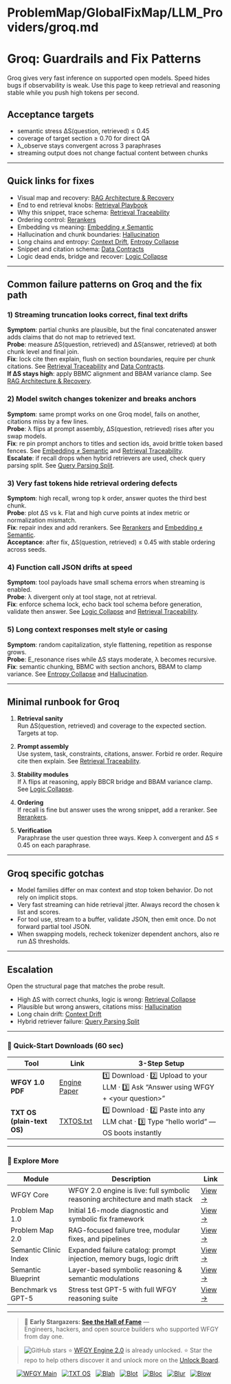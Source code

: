 # ProblemMap/GlobalFixMap/LLM_Providers/groq.md

# Groq: Guardrails and Fix Patterns

Groq gives very fast inference on supported open models. Speed hides bugs if observability is weak. Use this page to keep retrieval and reasoning stable while you push high tokens per second.

## Acceptance targets

- semantic stress ΔS(question, retrieved) ≤ 0.45
- coverage of target section ≥ 0.70 for direct QA
- λ_observe stays convergent across 3 paraphrases
- streaming output does not change factual content between chunks

---

## Quick links for fixes

- Visual map and recovery: [RAG Architecture & Recovery](https://github.com/onestardao/WFGY/blob/main/ProblemMap/rag-architecture-and-recovery.md)  
- End to end retrieval knobs: [Retrieval Playbook](https://github.com/onestardao/WFGY/blob/main/ProblemMap/retrieval-playbook.md)  
- Why this snippet, trace schema: [Retrieval Traceability](https://github.com/onestardao/WFGY/blob/main/ProblemMap/retrieval-traceability.md)  
- Ordering control: [Rerankers](https://github.com/onestardao/WFGY/blob/main/ProblemMap/rerankers.md)  
- Embedding vs meaning: [Embedding ≠ Semantic](https://github.com/onestardao/WFGY/blob/main/ProblemMap/embedding-vs-semantic.md)  
- Hallucination and chunk boundaries: [Hallucination](https://github.com/onestardao/WFGY/blob/main/ProblemMap/hallucination.md)  
- Long chains and entropy: [Context Drift](https://github.com/onestardao/WFGY/blob/main/ProblemMap/context-drift.md), [Entropy Collapse](https://github.com/onestardao/WFGY/blob/main/ProblemMap/entropy-collapse.md)  
- Snippet and citation schema: [Data Contracts](https://github.com/onestardao/WFGY/blob/main/ProblemMap/data-contracts.md)  
- Logic dead ends, bridge and recover: [Logic Collapse](https://github.com/onestardao/WFGY/blob/main/ProblemMap/logic-collapse.md)  

---

## Common failure patterns on Groq and the fix path

### 1) Streaming truncation looks correct, final text drifts
**Symptom**: partial chunks are plausible, but the final concatenated answer adds claims that do not map to retrieved text.  
**Probe**: measure ΔS(question, retrieved) and ΔS(answer, retrieved) at both chunk level and final join.  
**Fix**: lock cite then explain, flush on section boundaries, require per chunk citations. See [Retrieval Traceability](https://github.com/onestardao/WFGY/blob/main/ProblemMap/retrieval-traceability.md) and [Data Contracts](https://github.com/onestardao/WFGY/blob/main/ProblemMap/data-contracts.md).  
**If ΔS stays high**: apply BBMC alignment and BBAM variance clamp. See [RAG Architecture & Recovery](https://github.com/onestardao/WFGY/blob/main/ProblemMap/rag-architecture-and-recovery.md).

### 2) Model switch changes tokenizer and breaks anchors
**Symptom**: same prompt works on one Groq model, fails on another, citations miss by a few lines.  
**Probe**: λ flips at prompt assembly, ΔS(question, retrieved) rises after you swap models.  
**Fix**: re pin prompt anchors to titles and section ids, avoid brittle token based fences. See [Embedding ≠ Semantic](https://github.com/onestardao/WFGY/blob/main/ProblemMap/embedding-vs-semantic.md) and [Retrieval Traceability](https://github.com/onestardao/WFGY/blob/main/ProblemMap/retrieval-traceability.md).  
**Escalate**: if recall drops when hybrid retrievers are used, check query parsing split. See [Query Parsing Split](https://github.com/onestardao/WFGY/blob/main/ProblemMap/patterns/pattern_query_parsing_split.md).

### 3) Very fast tokens hide retrieval ordering defects
**Symptom**: high recall, wrong top k order, answer quotes the third best chunk.  
**Probe**: plot ΔS vs k. Flat and high curve points at index metric or normalization mismatch.  
**Fix**: repair index and add rerankers. See [Rerankers](https://github.com/onestardao/WFGY/blob/main/ProblemMap/rerankers.md) and [Embedding ≠ Semantic](https://github.com/onestardao/WFGY/blob/main/ProblemMap/embedding-vs-semantic.md).  
**Acceptance**: after fix, ΔS(question, retrieved) ≤ 0.45 with stable ordering across seeds.

### 4) Function call JSON drifts at speed
**Symptom**: tool payloads have small schema errors when streaming is enabled.  
**Probe**: λ divergent only at tool stage, not at retrieval.  
**Fix**: enforce schema lock, echo back tool schema before generation, validate then answer. See [Logic Collapse](https://github.com/onestardao/WFGY/blob/main/ProblemMap/logic-collapse.md) and [Retrieval Traceability](https://github.com/onestardao/WFGY/blob/main/ProblemMap/retrieval-traceability.md).

### 5) Long context responses melt style or casing
**Symptom**: random capitalization, style flattening, repetition as response grows.  
**Probe**: E_resonance rises while ΔS stays moderate, λ becomes recursive.  
**Fix**: semantic chunking, BBMC with section anchors, BBAM to clamp variance. See [Entropy Collapse](https://github.com/onestardao/WFGY/blob/main/ProblemMap/entropy-collapse.md) and [Hallucination](https://github.com/onestardao/WFGY/blob/main/ProblemMap/hallucination.md).

---

## Minimal runbook for Groq

1) **Retrieval sanity**  
Run ΔS(question, retrieved) and coverage to the expected section. Targets at top.

2) **Prompt assembly**  
Use system, task, constraints, citations, answer. Forbid re order. Require cite then explain. See [Retrieval Traceability](https://github.com/onestardao/WFGY/blob/main/ProblemMap/retrieval-traceability.md).

3) **Stability modules**  
If λ flips at reasoning, apply BBCR bridge and BBAM variance clamp. See [Logic Collapse](https://github.com/onestardao/WFGY/blob/main/ProblemMap/logic-collapse.md).

4) **Ordering**  
If recall is fine but answer uses the wrong snippet, add a reranker. See [Rerankers](https://github.com/onestardao/WFGY/blob/main/ProblemMap/rerankers.md).

5) **Verification**  
Paraphrase the user question three ways. Keep λ convergent and ΔS ≤ 0.45 on each paraphrase.

---

## Groq specific gotchas

- Model families differ on max context and stop token behavior. Do not rely on implicit stops.  
- Very fast streaming can hide retrieval jitter. Always record the chosen k list and scores.  
- For tool use, stream to a buffer, validate JSON, then emit once. Do not forward partial tool JSON.  
- When swapping models, recheck tokenizer dependent anchors, also re run ΔS thresholds.

---

## Escalation

Open the structural page that matches the probe result.

- High ΔS with correct chunks, logic is wrong: [Retrieval Collapse](https://github.com/onestardao/WFGY/blob/main/ProblemMap/retrieval-collapse.md)  
- Plausible but wrong answers, citations miss: [Hallucination](https://github.com/onestardao/WFGY/blob/main/ProblemMap/hallucination.md)  
- Long chain drift: [Context Drift](https://github.com/onestardao/WFGY/blob/main/ProblemMap/context-drift.md)  
- Hybrid retriever failure: [Query Parsing Split](https://github.com/onestardao/WFGY/blob/main/ProblemMap/patterns/pattern_query_parsing_split.md)

---

### 🔗 Quick-Start Downloads (60 sec)

| Tool | Link | 3-Step Setup |
|------|------|--------------|
| **WFGY 1.0 PDF** | [Engine Paper](https://github.com/onestardao/WFGY/blob/main/I_am_not_lizardman/WFGY_All_Principles_Return_to_One_v1.0_PSBigBig_Public.pdf) | 1️⃣ Download · 2️⃣ Upload to your LLM · 3️⃣ Ask “Answer using WFGY + \<your question>” |
| **TXT OS (plain-text OS)** | [TXTOS.txt](https://github.com/onestardao/WFGY/blob/main/OS/TXTOS.txt) | 1️⃣ Download · 2️⃣ Paste into any LLM chat · 3️⃣ Type “hello world” — OS boots instantly |

---

### 🧭 Explore More

| Module                | Description                                              | Link     |
|-----------------------|----------------------------------------------------------|----------|
| WFGY Core             | WFGY 2.0 engine is live: full symbolic reasoning architecture and math stack | [View →](https://github.com/onestardao/WFGY/tree/main/core/README.md) |
| Problem Map 1.0       | Initial 16-mode diagnostic and symbolic fix framework    | [View →](https://github.com/onestardao/WFGY/tree/main/ProblemMap/README.md) |
| Problem Map 2.0       | RAG-focused failure tree, modular fixes, and pipelines   | [View →](https://github.com/onestardao/WFGY/blob/main/ProblemMap/rag-architecture-and-recovery.md) |
| Semantic Clinic Index | Expanded failure catalog: prompt injection, memory bugs, logic drift | [View →](https://github.com/onestardao/WFGY/blob/main/ProblemMap/SemanticClinicIndex.md) |
| Semantic Blueprint    | Layer-based symbolic reasoning & semantic modulations   | [View →](https://github.com/onestardao/WFGY/tree/main/SemanticBlueprint/README.md) |
| Benchmark vs GPT-5    | Stress test GPT-5 with full WFGY reasoning suite         | [View →](https://github.com/onestardao/WFGY/tree/main/benchmarks/benchmark-vs-gpt5/README.md) |

---

> 👑 **Early Stargazers: [See the Hall of Fame](https://github.com/onestardao/WFGY/tree/main/stargazers)** —  
> Engineers, hackers, and open source builders who supported WFGY from day one.

> <img src="https://img.shields.io/github/stars/onestardao/WFGY?style=social" alt="GitHub stars"> ⭐ [WFGY Engine 2.0](https://github.com/onestardao/WFGY/blob/main/core/README.md) is already unlocked. ⭐ Star the repo to help others discover it and unlock more on the [Unlock Board](https://github.com/onestardao/WFGY/blob/main/STAR_UNLOCKS.md).

<div align="center">

[![WFGY Main](https://img.shields.io/badge/WFGY-Main-red?style=flat-square)](https://github.com/onestardao/WFGY)
&nbsp;
[![TXT OS](https://img.shields.io/badge/TXT%20OS-Reasoning%20OS-orange?style=flat-square)](https://github.com/onestardao/WFGY/tree/main/OS)
&nbsp;
[![Blah](https://img.shields.io/badge/Blah-Semantic%20Embed-yellow?style=flat-square)](https://github.com/onestardao/WFGY/tree/main/OS/BlahBlahBlah)
&nbsp;
[![Blot](https://img.shields.io/badge/Blot-Persona%20Core-green?style=flat-square)](https://github.com/onestardao/WFGY/tree/main/OS/BlotBlotBlot)
&nbsp;
[![Bloc](https://img.shields.io/badge/Bloc-Reasoning%20Compiler-blue?style=flat-square)](https://github.com/onestardao/WFGY/tree/main/OS/BlocBlocBloc)
&nbsp;
[![Blur](https://img.shields.io/badge/Blur-Text2Image%20Engine-navy?style=flat-square)](https://github.com/onestardao/WFGY/tree/main/OS/BlurBlurBlur)
&nbsp;
[![Blow](https://img.shields.io/badge/Blow-Game%20Logic-purple?style=flat-square)](https://github.com/onestardao/WFGY/tree/main/OS/BlowBlowBlow)
&nbsp;
</div>

